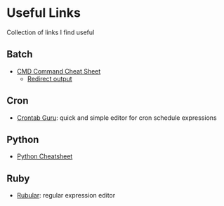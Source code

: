 # Useful Links
Collection of links I find useful

## Batch
* [CMD Command Cheat Sheet](https://ss64.com/nt/)
  * [Redirect output](https://ss64.com/nt/syntax-redirection.html)

## Cron
* [Crontab Guru](https://crontab.guru/): quick and simple editor for cron schedule expressions
## Python
* [Python Cheatsheet](https://gto76.github.io/python-cheatsheet/)

## Ruby
* [Rubular](http://rubular.com): regular expression editor
